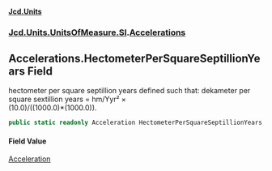 #### [Jcd.Units](index.md 'index')
### [Jcd.Units.UnitsOfMeasure.SI](Jcd.Units.UnitsOfMeasure.SI.md 'Jcd.Units.UnitsOfMeasure.SI').[Accelerations](Accelerations.md 'Jcd.Units.UnitsOfMeasure.SI.Accelerations')

## Accelerations.HectometerPerSquareSeptillionYears Field

hectometer per square septillion years defined such that: dekameter per square sextillion years = hm/Yyr² ×  
(10.0)/((1000.0)*(1000.0)).

```csharp
public static readonly Acceleration HectometerPerSquareSeptillionYears;
```

#### Field Value
[Acceleration](Acceleration.md 'Jcd.Units.UnitTypes.Acceleration')